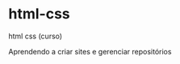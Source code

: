 # html-css
 html css (curso)

 Aprendendo a criar sites e gerenciar repositórios


 <a href="https://kaikneres.github.io/html-css/exercicios/ex001/">
